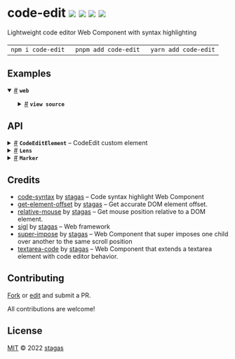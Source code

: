 <h1>
code-edit <a href="https://npmjs.org/package/code-edit"><img src="https://img.shields.io/badge/npm-v3.0.0-F00.svg?colorA=000"/></a> <a href="src"><img src="https://img.shields.io/badge/loc-456-FFF.svg?colorA=000"/></a> <a href="https://cdn.jsdelivr.net/npm/code-edit@3.0.0/dist/code-edit.min.js"><img src="https://img.shields.io/badge/brotli-27.1K-333.svg?colorA=000"/></a> <a href="LICENSE"><img src="https://img.shields.io/badge/license-MIT-F0B.svg?colorA=000"/></a>
</h1>

<p></p>

Lightweight code editor Web Component with syntax highlighting

<h4>
<table><tr><td title="Triple click to select and copy paste">
<code>npm i code-edit </code>
</td><td title="Triple click to select and copy paste">
<code>pnpm add code-edit </code>
</td><td title="Triple click to select and copy paste">
<code>yarn add code-edit</code>
</td></tr></table>
</h4>

## Examples

<details id="example$web" title="web" open><summary><span><a href="#example$web">#</a></span>  <code><strong>web</strong></code></summary>  <ul>    <details id="source$web" title="web source code" ><summary><span><a href="#source$web">#</a></span>  <code><strong>view source</strong></code></summary>  <a href="example/web.ts">example/web.ts</a>  <p>

```ts
import 'code-syntax/themes/default.css'
import 'plenty-themes/laser.css'

import { CodeEditElement, languages } from 'code-edit'

languages.js = import('code-syntax/languages/js')
customElements.define('code-edit', CodeEditElement)

const style = document.createElement('style')
style.textContent = /*css*/ `
html,
body {
  margin: 0;
  padding: 0;
  width: 100%;
  height: 100%;
}
body {
  background: #333;
}
pre {
  color: var(--color);
  background: var(--background);
}
code-edit {
  margin: 15px;
  padding: 15px;
  width: 300px;
  height: 100px;
  font-family: monospace;
  resize: both;
}
`
document.head.appendChild(style)

document.body.innerHTML = /*html*/ `
<code-edit id="demo" autoresize autofocus language="js" theme="laser">export interface HTMLCodeEditElement {
  value?: string
  language?: string
  syntax?: SyntaxDefinition | Promise&lt;{ default: SyntaxDefinition }&gt;
  theme?: string
  tabsize?: number
  tabstyle?: 'tabs' | 'spaces'
  comments?: string
}</code-edit>
`
```

</p>
</details></ul></details>

## API

<p>  <details id="CodeEditElement$24" title="Class" ><summary><span><a href="#CodeEditElement$24">#</a></span>  <code><strong>CodeEditElement</strong></code>     &ndash; CodeEdit custom element</summary>  <a href="src/code-edit.tsx#L183">src/code-edit.tsx#L183</a>  <ul>  <p>

```js
import { CodeEditElement } from 'code-edit'
customElements.define('code-edit', CodeEditElement)
```

```html
<code-edit autofocus autoresize language="js" theme="deep"> ... </code-edit>
```

</p>
      <p>  <details id="constructor$25" title="Constructor" ><summary><span><a href="#constructor$25">#</a></span>  <code><strong>constructor</strong></code><em>()</em>    </summary>    <ul>    <p>  <details id="new CodeEditElement$26" title="ConstructorSignature" ><summary><span><a href="#new CodeEditElement$26">#</a></span>  <code><strong>new CodeEditElement</strong></code><em>()</em>    </summary>    <ul><p><a href="#CodeEditElement$24">CodeEditElement</a></p>        </ul></details></p>    </ul></details><details id="CodeSyntax$38" title="Property" ><summary><span><a href="#CodeSyntax$38">#</a></span>  <code><strong>CodeSyntax</strong></code>  <span><span>&nbsp;=&nbsp;</span>  <code>...</code></span>  </summary>  <a href="src/code-edit.tsx#L207">src/code-edit.tsx#L207</a>  <ul><p><span>Component</span>&lt;<span>CodeSyntaxElement</span>, <span>HTMLElement</span>&gt;</p>        </ul></details><details id="SuperImpose$39" title="Property" ><summary><span><a href="#SuperImpose$39">#</a></span>  <code><strong>SuperImpose</strong></code>  <span><span>&nbsp;=&nbsp;</span>  <code>...</code></span>  </summary>  <a href="src/code-edit.tsx#L208">src/code-edit.tsx#L208</a>  <ul><p><span>Component</span>&lt;<span>SuperImposeElement</span>, <span>HTMLElement</span>&gt;</p>        </ul></details><details id="TextAreaCode$40" title="Property" ><summary><span><a href="#TextAreaCode$40">#</a></span>  <code><strong>TextAreaCode</strong></code>  <span><span>&nbsp;=&nbsp;</span>  <code>...</code></span>  </summary>  <a href="src/code-edit.tsx#L209">src/code-edit.tsx#L209</a>  <ul><p><span>Component</span>&lt;<span>TextAreaCodeElement</span>, <span>HTMLElement</span>&gt;</p>        </ul></details><details id="TextShadow$41" title="Property" ><summary><span><a href="#TextShadow$41">#</a></span>  <code><strong>TextShadow</strong></code>    </summary>  <a href="src/code-edit.tsx#L211">src/code-edit.tsx#L211</a>  <ul><p><details id="__type$42" title="Function" ><summary><span><a href="#__type$42">#</a></span>  <em>({ x, y })</em>    </summary>    <ul>    <p>    <details id="props$44" title="Parameter" ><summary><span><a href="#props$44">#</a></span>  <code><strong>props</strong></code>    </summary>    <ul><p>{<p>  <details id="x$46" title="Property" ><summary><span><a href="#x$46">#</a></span>  <code><strong>x</strong></code>    </summary>  <a href="src/code-edit.tsx#L211">src/code-edit.tsx#L211</a>  <ul><p>number</p>        </ul></details><details id="y$47" title="Property" ><summary><span><a href="#y$47">#</a></span>  <code><strong>y</strong></code>    </summary>  <a href="src/code-edit.tsx#L211">src/code-edit.tsx#L211</a>  <ul><p>number</p>        </ul></details></p>}</p>        </ul></details>  <p><strong></strong><em>({ x, y })</em>  &nbsp;=&gt;  <ul><span>VKid</span></ul></p></p>    </ul></details></p>        </ul></details><details id="autoFocus$29" title="Property" ><summary><span><a href="#autoFocus$29">#</a></span>  <code><strong>autoFocus</strong></code>  <span><span>&nbsp;=&nbsp;</span>  <code>false</code></span>   &ndash; Autofocus to the element when page loads</summary>  <a href="src/code-edit.tsx#L189">src/code-edit.tsx#L189</a>  <ul><p>boolean</p>        </ul></details><details id="autoResize$30" title="Property" ><summary><span><a href="#autoResize$30">#</a></span>  <code><strong>autoResize</strong></code>  <span><span>&nbsp;=&nbsp;</span>  <code>false</code></span>   &ndash; Whether to autoresize to the height of the contents</summary>  <a href="src/code-edit.tsx#L191">src/code-edit.tsx#L191</a>  <ul><p>boolean</p>        </ul></details><details id="caretBlink$73" title="Property" ><summary><span><a href="#caretBlink$73">#</a></span>  <code><strong>caretBlink</strong></code>  <span><span>&nbsp;=&nbsp;</span>  <code>'none'</code></span>  </summary>  <a href="src/code-edit.tsx#L259">src/code-edit.tsx#L259</a>  <ul><p><code>"blink"</code> | <code>"none"</code></p>        </ul></details><details id="caretBlinkTimeout$74" title="Property" ><summary><span><a href="#caretBlinkTimeout$74">#</a></span>  <code><strong>caretBlinkTimeout</strong></code>  <span><span>&nbsp;=&nbsp;</span>  <code>-1</code></span>  </summary>  <a href="src/code-edit.tsx#L260">src/code-edit.tsx#L260</a>  <ul><p>any</p>        </ul></details><details id="caretIndex$71" title="Property" ><summary><span><a href="#caretIndex$71">#</a></span>  <code><strong>caretIndex</strong></code>  <span><span>&nbsp;=&nbsp;</span>  <code>0</code></span>  </summary>  <a href="src/code-edit.tsx#L257">src/code-edit.tsx#L257</a>  <ul><p>number</p>        </ul></details><details id="caretShift$72" title="Property" ><summary><span><a href="#caretShift$72">#</a></span>  <code><strong>caretShift</strong></code>  <span><span>&nbsp;=&nbsp;</span>  <code>'none'</code></span>  </summary>  <a href="src/code-edit.tsx#L258">src/code-edit.tsx#L258</a>  <ul><p><code>"forward"</code> | <code>"backward"</code> | <code>"none"</code></p>        </ul></details><details id="comments$35" title="Property" ><summary><span><a href="#comments$35">#</a></span>  <code><strong>comments</strong></code>  <span><span>&nbsp;=&nbsp;</span>  <code>'// /* */'</code></span>   &ndash; Comment</summary>  <a href="src/code-edit.tsx#L201">src/code-edit.tsx#L201</a>  <ul><p>string</p>        </ul></details><details id="fontSize$28" title="Property" ><summary><span><a href="#fontSize$28">#</a></span>  <code><strong>fontSize</strong></code>  <span><span>&nbsp;=&nbsp;</span>  <code>9.5</code></span>   &ndash; Font size</summary>  <a href="src/code-edit.tsx#L187">src/code-edit.tsx#L187</a>  <ul><p>number</p>        </ul></details><details id="hasFocus$37" title="Property" ><summary><span><a href="#hasFocus$37">#</a></span>  <code><strong>hasFocus</strong></code>  <span><span>&nbsp;=&nbsp;</span>  <code>false</code></span>  </summary>  <a href="src/code-edit.tsx#L205">src/code-edit.tsx#L205</a>  <ul><p>boolean</p>        </ul></details><details id="height$51" title="Property" ><summary><span><a href="#height$51">#</a></span>  <code><strong>height</strong></code>    </summary>  <a href="src/code-edit.tsx#L218">src/code-edit.tsx#L218</a>  <ul><p><span>HTMLPreElement</span></p>        </ul></details><details id="hoveringMarker$57" title="Property" ><summary><span><a href="#hoveringMarker$57">#</a></span>  <code><strong>hoveringMarker</strong></code>    </summary>  <a href="src/code-edit.tsx#L223">src/code-edit.tsx#L223</a>  <ul><p><code>null</code> | <a href="#Marker$1">Marker</a></p>        </ul></details><details id="language$31" title="Property" ><summary><span><a href="#language$31">#</a></span>  <code><strong>language</strong></code>  <span><span>&nbsp;=&nbsp;</span>  <code>''</code></span>   &ndash; Language for syntax highlighting</summary>  <a href="src/code-edit.tsx#L193">src/code-edit.tsx#L193</a>  <ul><p>string</p>        </ul></details><details id="layout$50" title="Property" ><summary><span><a href="#layout$50">#</a></span>  <code><strong>layout</strong></code>    </summary>  <a href="src/code-edit.tsx#L217">src/code-edit.tsx#L217</a>  <ul><p><span>SuperImposeElement</span></p>        </ul></details><details id="lenses$58" title="Property" ><summary><span><a href="#lenses$58">#</a></span>  <code><strong>lenses</strong></code>  <span><span>&nbsp;=&nbsp;</span>  <code>[]</code></span>   &ndash; Lens</summary>  <a href="src/code-edit.tsx#L226">src/code-edit.tsx#L226</a>  <ul><p><a href="#Lens$20">Lens</a>  []</p>        </ul></details><details id="markers$52" title="Property" ><summary><span><a href="#markers$52">#</a></span>  <code><strong>markers</strong></code>  <span><span>&nbsp;=&nbsp;</span>  <code>[]</code></span>   &ndash; Custom markers</summary>  <a href="src/code-edit.tsx#L221">src/code-edit.tsx#L221</a>  <ul><p><a href="#Marker$1">Marker</a>  []</p>        </ul></details><details id="markersCss$53" title="Property" ><summary><span><a href="#markersCss$53">#</a></span>  <code><strong>markersCss</strong></code>  <span><span>&nbsp;=&nbsp;</span>  <code>...</code></span>  </summary>  <a href="src/code-edit.tsx#L222">src/code-edit.tsx#L222</a>  <ul><p><details id="__type$54" title="Function" ><summary><span><a href="#__type$54">#</a></span>  <em>(selector)</em>    </summary>    <ul>    <p>    <details id="selector$56" title="Parameter" ><summary><span><a href="#selector$56">#</a></span>  <code><strong>selector</strong></code>    </summary>    <ul><p>string</p>        </ul></details>  <p><strong></strong><em>(selector)</em>  &nbsp;=&gt;  <ul>string</ul></p></p>    </ul></details></p>        </ul></details><details id="onInput$64" title="Property" ><summary><span><a href="#onInput$64">#</a></span>  <code><strong>onInput</strong></code>  <span><span>&nbsp;=&nbsp;</span>  <code>...</code></span>  </summary>  <a href="src/code-edit.tsx#L237">src/code-edit.tsx#L237</a>  <ul><p><details id="__type$65" title="Function" ><summary><span><a href="#__type$65">#</a></span>  <em>()</em>    </summary>    <ul>    <p>      <p><strong></strong><em>()</em>  &nbsp;=&gt;  <ul>void</ul></p></p>    </ul></details></p>        </ul></details><details id="onScroll$67" title="Property" ><summary><span><a href="#onScroll$67">#</a></span>  <code><strong>onScroll</strong></code>  <span><span>&nbsp;=&nbsp;</span>  <code>...</code></span>  </summary>  <a href="src/code-edit.tsx#L243">src/code-edit.tsx#L243</a>  <ul><p><details id="__type$68" title="Function" ><summary><span><a href="#__type$68">#</a></span>  <em>()</em>    </summary>    <ul>    <p>      <p><strong></strong><em>()</em>  &nbsp;=&gt;  <ul>void</ul></p></p>    </ul></details></p>        </ul></details><details id="onWheel$70" title="Property" ><summary><span><a href="#onWheel$70">#</a></span>  <code><strong>onWheel</strong></code>  <span><span>&nbsp;=&nbsp;</span>  <code>...</code></span>  </summary>  <a href="src/code-edit.tsx#L247">src/code-edit.tsx#L247</a>  <ul><p><span>EventHandler</span>&lt;<span>SuperImposeElement</span>, <span>WheelEvent</span>&gt;</p>        </ul></details><details id="onmounted$90" title="Property" ><summary><span><a href="#onmounted$90">#</a></span>  <code><strong>onmounted</strong></code>    </summary>    <ul><p><span>EventHandler</span>&lt;<a href="#CodeEditElement$24">CodeEditElement</a>, <span>CustomEvent</span>&lt;any&gt;&gt;</p>        </ul></details><details id="onunmounted$91" title="Property" ><summary><span><a href="#onunmounted$91">#</a></span>  <code><strong>onunmounted</strong></code>    </summary>    <ul><p><span>EventHandler</span>&lt;<a href="#CodeEditElement$24">CodeEditElement</a>, <span>CustomEvent</span>&lt;any&gt;&gt;</p>        </ul></details><details id="root$59" title="Property" ><summary><span><a href="#root$59">#</a></span>  <code><strong>root</strong></code>  <span><span>&nbsp;=&nbsp;</span>  <code>...</code></span>  </summary>  <a href="src/code-edit.tsx#L228">src/code-edit.tsx#L228</a>  <ul><p><span>ShadowRoot</span></p>        </ul></details><details id="syntax$48" title="Property" ><summary><span><a href="#syntax$48">#</a></span>  <code><strong>syntax</strong></code>  <span><span>&nbsp;=&nbsp;</span>  <code>{}</code></span>   &ndash; Passing a syntax definition regexp manually</summary>  <a href="src/code-edit.tsx#L214">src/code-edit.tsx#L214</a>  <ul><p><span>SyntaxOrImport</span></p>        </ul></details><details id="tabSize$33" title="Property" ><summary><span><a href="#tabSize$33">#</a></span>  <code><strong>tabSize</strong></code>  <span><span>&nbsp;=&nbsp;</span>  <code>2</code></span>   &ndash; Tab size</summary>  <a href="src/code-edit.tsx#L197">src/code-edit.tsx#L197</a>  <ul><p>number</p>        </ul></details><details id="tabStyle$34" title="Property" ><summary><span><a href="#tabStyle$34">#</a></span>  <code><strong>tabStyle</strong></code>  <span><span>&nbsp;=&nbsp;</span>  <code>'spaces'</code></span>   &ndash; Tab style</summary>  <a href="src/code-edit.tsx#L199">src/code-edit.tsx#L199</a>  <ul><p><code>"spaces"</code> | <code>"tabs"</code></p>        </ul></details><details id="textShadow$36" title="Property" ><summary><span><a href="#textShadow$36">#</a></span>  <code><strong>textShadow</strong></code>  <span><span>&nbsp;=&nbsp;</span>  <code>false</code></span>   &ndash; Shadow</summary>  <a href="src/code-edit.tsx#L203">src/code-edit.tsx#L203</a>  <ul><p>boolean</p>        </ul></details><details id="textarea$49" title="Property" ><summary><span><a href="#textarea$49">#</a></span>  <code><strong>textarea</strong></code>    </summary>  <a href="src/code-edit.tsx#L216">src/code-edit.tsx#L216</a>  <ul><p><span>TextAreaCodeElement</span></p>        </ul></details><details id="theme$32" title="Property" ><summary><span><a href="#theme$32">#</a></span>  <code><strong>theme</strong></code>  <span><span>&nbsp;=&nbsp;</span>  <code>''</code></span>   &ndash; Theme to use</summary>  <a href="src/code-edit.tsx#L195">src/code-edit.tsx#L195</a>  <ul><p>string</p>        </ul></details><details id="updateCaret$75" title="Property" ><summary><span><a href="#updateCaret$75">#</a></span>  <code><strong>updateCaret</strong></code>  <span><span>&nbsp;=&nbsp;</span>  <code>...</code></span>  </summary>  <a href="src/code-edit.tsx#L262">src/code-edit.tsx#L262</a>  <ul><p><details id="__type$76" title="Function" ><summary><span><a href="#__type$76">#</a></span>  <em>()</em>    </summary>    <ul>    <p>      <p><strong></strong><em>()</em>  &nbsp;=&gt;  <ul>void</ul></p></p>    </ul></details></p>        </ul></details><details id="value$27" title="Property" ><summary><span><a href="#value$27">#</a></span>  <code><strong>value</strong></code>  <span><span>&nbsp;=&nbsp;</span>  <code>''</code></span>   &ndash; The editor's value</summary>  <a href="src/code-edit.tsx#L185">src/code-edit.tsx#L185</a>  <ul><p>string</p>        </ul></details><details id="scrollLeft$60" title="Accessor" ><summary><span><a href="#scrollLeft$60">#</a></span>  <code><strong>scrollLeft</strong></code>    </summary>  <a href="src/code-edit.tsx#L230">src/code-edit.tsx#L230</a>  <ul>        </ul></details><details id="scrollTop$62" title="Accessor" ><summary><span><a href="#scrollTop$62">#</a></span>  <code><strong>scrollTop</strong></code>    </summary>  <a href="src/code-edit.tsx#L233">src/code-edit.tsx#L233</a>  <ul>        </ul></details><details id="mounted$78" title="Method" ><summary><span><a href="#mounted$78">#</a></span>  <code><strong>mounted</strong></code><em>($)</em>    </summary>  <a href="src/code-edit.tsx#L279">src/code-edit.tsx#L279</a>  <ul>    <p>    <details id="$$80" title="Parameter" ><summary><span><a href="#$$80">#</a></span>  <code><strong>$</strong></code>    </summary>    <ul><p><span>Context</span>&lt;<a href="#CodeEditElement$24">CodeEditElement</a> &amp; <span>JsxContext</span>&lt;<a href="#CodeEditElement$24">CodeEditElement</a>&gt; &amp; <span>Omit</span>&lt;{<p>    <details id="ctor$84" title="Parameter" ><summary><span><a href="#ctor$84">#</a></span>  <code><strong>ctor</strong></code>    </summary>    <ul><p><span>Class</span>&lt;<a href="#T$83">T</a>&gt;</p>        </ul></details>  <p><strong></strong>&lt;<span>T</span>&gt;<em>(ctor)</em>  &nbsp;=&gt;  <ul><span>CleanClass</span>&lt;<a href="#T$83">T</a>&gt;</ul></p>  <details id="ctx$88" title="Parameter" ><summary><span><a href="#ctx$88">#</a></span>  <code><strong>ctx</strong></code>    </summary>    <ul><p><a href="#T$87">T</a> | <span>Class</span>&lt;<a href="#T$87">T</a>&gt;</p>        </ul></details>  <p><strong></strong>&lt;<span>T</span>&gt;<em>(ctx)</em>  &nbsp;=&gt;  <ul><span>Wrapper</span>&lt;<a href="#T$87">T</a>&gt;</ul></p></p>} &amp; <span>__module</span> &amp; {}, <code>"transition"</code>&gt;&gt;</p>        </ul></details>  <p><strong>mounted</strong><em>($)</em>  &nbsp;=&gt;  <ul>void</ul></p></p>    </ul></details></p></ul></details><details id="Lens$20" title="TypeAlias" ><summary><span><a href="#Lens$20">#</a></span>  <code><strong>Lens</strong></code>    </summary>  <a href="src/code-edit.tsx#L37">src/code-edit.tsx#L37</a>  <ul><p>{<p>  <details id="line$22" title="Property" ><summary><span><a href="#line$22">#</a></span>  <code><strong>line</strong></code>    </summary>  <a href="src/code-edit.tsx#L38">src/code-edit.tsx#L38</a>  <ul><p>number</p>        </ul></details><details id="message$23" title="Property" ><summary><span><a href="#message$23">#</a></span>  <code><strong>message</strong></code>    </summary>  <a href="src/code-edit.tsx#L39">src/code-edit.tsx#L39</a>  <ul><p>string</p>        </ul></details></p>}</p>        </ul></details><details id="Marker$1" title="TypeAlias" ><summary><span><a href="#Marker$1">#</a></span>  <code><strong>Marker</strong></code>    </summary>  <a href="src/code-edit.tsx#L23">src/code-edit.tsx#L23</a>  <ul><p>{<p>  <details id="class$7" title="Property" ><summary><span><a href="#class$7">#</a></span>  <code><strong>class</strong></code>    </summary>  <a href="src/code-edit.tsx#L28">src/code-edit.tsx#L28</a>  <ul><p>string</p>        </ul></details><details id="el$8" title="Property" ><summary><span><a href="#el$8">#</a></span>  <code><strong>el</strong></code>    </summary>  <a href="src/code-edit.tsx#L29">src/code-edit.tsx#L29</a>  <ul><p><span>HTMLSpanElement</span></p>        </ul></details><details id="index$4" title="Property" ><summary><span><a href="#index$4">#</a></span>  <code><strong>index</strong></code>    </summary>  <a href="src/code-edit.tsx#L25">src/code-edit.tsx#L25</a>  <ul><p>number</p>        </ul></details><details id="key$3" title="Property" ><summary><span><a href="#key$3">#</a></span>  <code><strong>key</strong></code>    </summary>  <a href="src/code-edit.tsx#L24">src/code-edit.tsx#L24</a>  <ul><p>string</p>        </ul></details><details id="onwheel$19" title="Property" ><summary><span><a href="#onwheel$19">#</a></span>  <code><strong>onwheel</strong></code>    </summary>  <a href="src/code-edit.tsx#L34">src/code-edit.tsx#L34</a>  <ul><p><span>$.EventHandler</span>&lt;any, <span>WheelEvent</span>&gt;</p>        </ul></details><details id="rect$9" title="Property" ><summary><span><a href="#rect$9">#</a></span>  <code><strong>rect</strong></code>    </summary>  <a href="src/code-edit.tsx#L30">src/code-edit.tsx#L30</a>  <ul><p><span>DOMRect</span></p>        </ul></details><details id="size$5" title="Property" ><summary><span><a href="#size$5">#</a></span>  <code><strong>size</strong></code>    </summary>  <a href="src/code-edit.tsx#L26">src/code-edit.tsx#L26</a>  <ul><p>number</p>        </ul></details><details id="source$6" title="Property" ><summary><span><a href="#source$6">#</a></span>  <code><strong>source</strong></code>    </summary>  <a href="src/code-edit.tsx#L27">src/code-edit.tsx#L27</a>  <ul><p>string</p>        </ul></details><details id="oncreate$10" title="Method" ><summary><span><a href="#oncreate$10">#</a></span>  <code><strong>oncreate</strong></code><em>(el)</em>    </summary>  <a href="src/code-edit.tsx#L31">src/code-edit.tsx#L31</a>  <ul>    <p>    <details id="el$12" title="Parameter" ><summary><span><a href="#el$12">#</a></span>  <code><strong>el</strong></code>    </summary>    <ul><p><span>HTMLSpanElement</span></p>        </ul></details>  <p><strong>oncreate</strong><em>(el)</em>  &nbsp;=&gt;  <ul>void</ul></p></p>    </ul></details><details id="onenter$13" title="Method" ><summary><span><a href="#onenter$13">#</a></span>  <code><strong>onenter</strong></code><em>(el)</em>    </summary>  <a href="src/code-edit.tsx#L32">src/code-edit.tsx#L32</a>  <ul>    <p>    <details id="el$15" title="Parameter" ><summary><span><a href="#el$15">#</a></span>  <code><strong>el</strong></code>    </summary>    <ul><p><span>HTMLSpanElement</span></p>        </ul></details>  <p><strong>onenter</strong><em>(el)</em>  &nbsp;=&gt;  <ul>void</ul></p></p>    </ul></details><details id="onleave$16" title="Method" ><summary><span><a href="#onleave$16">#</a></span>  <code><strong>onleave</strong></code><em>(el)</em>    </summary>  <a href="src/code-edit.tsx#L33">src/code-edit.tsx#L33</a>  <ul>    <p>    <details id="el$18" title="Parameter" ><summary><span><a href="#el$18">#</a></span>  <code><strong>el</strong></code>    </summary>    <ul><p><span>HTMLSpanElement</span></p>        </ul></details>  <p><strong>onleave</strong><em>(el)</em>  &nbsp;=&gt;  <ul>void</ul></p></p>    </ul></details></p>}</p>        </ul></details></p>

## Credits

- [code-syntax](https://npmjs.org/package/code-syntax) by [stagas](https://github.com/stagas) &ndash; Code syntax highlight Web Component
- [get-element-offset](https://npmjs.org/package/get-element-offset) by [stagas](https://github.com/stagas) &ndash; Get accurate DOM element offset.
- [relative-mouse](https://npmjs.org/package/relative-mouse) by [stagas](https://github.com/stagas) &ndash; Get mouse position relative to a DOM element.
- [sigl](https://npmjs.org/package/sigl) by [stagas](https://github.com/stagas) &ndash; Web framework
- [super-impose](https://npmjs.org/package/super-impose) by [stagas](https://github.com/stagas) &ndash; Web Component that super imposes one child over another to the same scroll position
- [textarea-code](https://npmjs.org/package/textarea-code) by [stagas](https://github.com/stagas) &ndash; Web Component that extends a textarea element with code editor behavior.

## Contributing

[Fork](https://github.com/stagas/code-edit/fork) or [edit](https://github.dev/stagas/code-edit) and submit a PR.

All contributions are welcome!

## License

<a href="LICENSE">MIT</a> &copy; 2022 [stagas](https://github.com/stagas)
